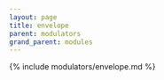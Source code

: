 ```yaml
---
layout: page
title: envelope
parent: modulators
grand_parent: modules
---
```


{% include modulators/envelope.md %}
